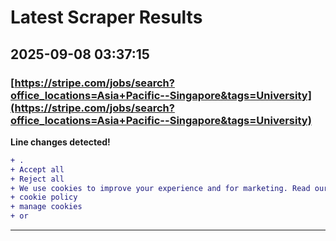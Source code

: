 # Latest Scraper Results

## 2025-09-08 03:37:15

### [https://stripe.com/jobs/search?office_locations=Asia+Pacific--Singapore&tags=University](https://stripe.com/jobs/search?office_locations=Asia+Pacific--Singapore&tags=University)

**Line changes detected!**

```diff
+ .
+ Accept all
+ Reject all
+ We use cookies to improve your experience and for marketing. Read our
+ cookie policy
+ manage cookies
+ or
```

---
